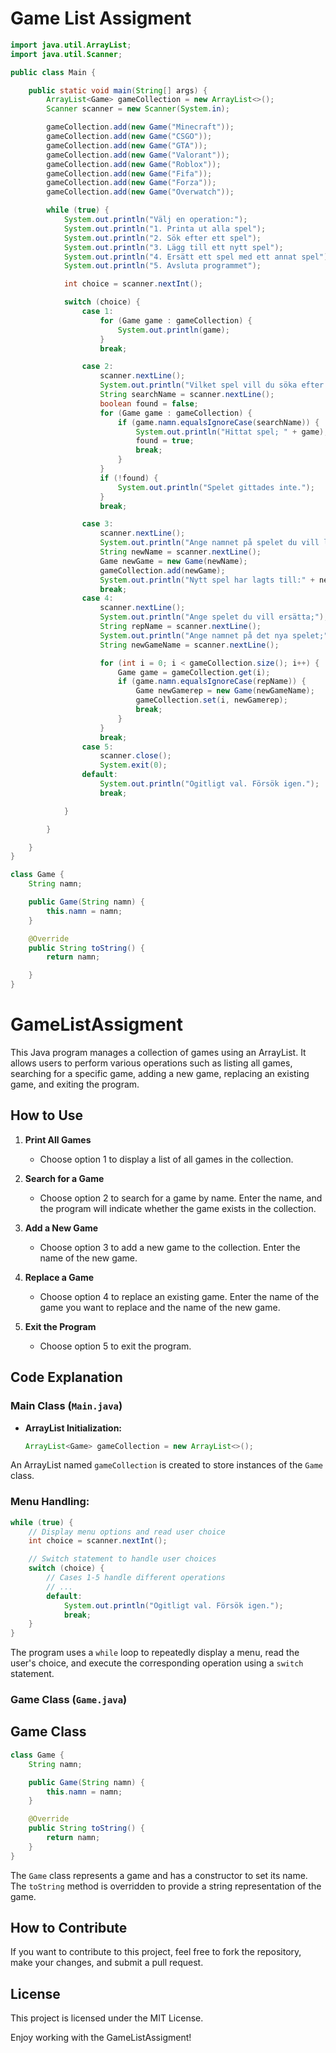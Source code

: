 # Game List Assigment

```java
import java.util.ArrayList;
import java.util.Scanner;

public class Main {

    public static void main(String[] args) {
        ArrayList<Game> gameCollection = new ArrayList<>();
        Scanner scanner = new Scanner(System.in);

        gameCollection.add(new Game("Minecraft"));
        gameCollection.add(new Game("CSGO"));
        gameCollection.add(new Game("GTA"));
        gameCollection.add(new Game("Valorant"));
        gameCollection.add(new Game("Roblox"));
        gameCollection.add(new Game("Fifa"));
        gameCollection.add(new Game("Forza"));
        gameCollection.add(new Game("Overwatch"));

        while (true) {
            System.out.println("Välj en operation:");
            System.out.println("1. Printa ut alla spel");
            System.out.println("2. Sök efter ett spel");
            System.out.println("3. Lägg till ett nytt spel");
            System.out.println("4. Ersätt ett spel med ett annat spel");
            System.out.println("5. Avsluta programmet");

            int choice = scanner.nextInt();

            switch (choice) {
                case 1:
                    for (Game game : gameCollection) {
                        System.out.println(game);
                    }
                    break;

                case 2:
                    scanner.nextLine();
                    System.out.println("Vilket spel vill du söka efter:");
                    String searchName = scanner.nextLine();
                    boolean found = false;
                    for (Game game : gameCollection) {
                        if (game.namn.equalsIgnoreCase(searchName)) {
                            System.out.println("Hittat spel; " + game);
                            found = true;
                            break;
                        }
                    }
                    if (!found) {
                        System.out.println("Spelet gittades inte.");
                    }
                    break;

                case 3:
                    scanner.nextLine();
                    System.out.println("Ange namnet på spelet du vill lägga till; ");
                    String newName = scanner.nextLine();
                    Game newGame = new Game(newName);
                    gameCollection.add(newGame);
                    System.out.println("Nytt spel har lagts till:" + newGame);
                    break;
                case 4:
                    scanner.nextLine();
                    System.out.println("Ange spelet du vill ersätta;");
                    String repName = scanner.nextLine();
                    System.out.println("Ange namnet på det nya spelet;");
                    String newGameName = scanner.nextLine();

                    for (int i = 0; i < gameCollection.size(); i++) {
                        Game game = gameCollection.get(i);
                        if (game.namn.equalsIgnoreCase(repName)) {
                            Game newGamerep = new Game(newGameName);
                            gameCollection.set(i, newGamerep);
                            break;
                        }
                    }
                    break;
                case 5:
                    scanner.close();
                    System.exit(0);
                default:
                    System.out.println("Ogitligt val. Försök igen.");
                    break;

            }

        }

    }
}

class Game {
    String namn;

    public Game(String namn) {
        this.namn = namn;
    }

    @Override
    public String toString() {
        return namn;

    }
}

```
# GameListAssigment

This Java program manages a collection of games using an ArrayList. It allows users to perform various operations such as listing all games, searching for a specific game, adding a new game, replacing an existing game, and exiting the program.

## How to Use

1. **Print All Games**
   - Choose option 1 to display a list of all games in the collection.

2. **Search for a Game**
   - Choose option 2 to search for a game by name. Enter the name, and the program will indicate whether the game exists in the collection.

3. **Add a New Game**
   - Choose option 3 to add a new game to the collection. Enter the name of the new game.

4. **Replace a Game**
   - Choose option 4 to replace an existing game. Enter the name of the game you want to replace and the name of the new game.

5. **Exit the Program**
   - Choose option 5 to exit the program.

## Code Explanation

### Main Class (`Main.java`)

- **ArrayList Initialization:**
  ```java
  ArrayList<Game> gameCollection = new ArrayList<>();

An ArrayList named `gameCollection` is created to store instances of the `Game` class.

### Menu Handling:
```java
while (true) {
    // Display menu options and read user choice
    int choice = scanner.nextInt();

    // Switch statement to handle user choices
    switch (choice) {
        // Cases 1-5 handle different operations
        // ...
        default:
            System.out.println("Ogitligt val. Försök igen.");
            break;
    }
}
```

The program uses a `while` loop to repeatedly display a menu, read the user's choice, and execute the corresponding operation using a `switch` statement.

### Game Class (`Game.java`)

## Game Class
```java
class Game {
    String namn;

    public Game(String namn) {
        this.namn = namn;
    }

    @Override
    public String toString() {
        return namn;
    }
}
```
The `Game` class represents a game and has a constructor to set its name. The `toString` method is overridden to provide a string representation of the game.

## How to Contribute

If you want to contribute to this project, feel free to fork the repository, make your changes, and submit a pull request.

## License

This project is licensed under the MIT License.

Enjoy working with the GameListAssigment!

